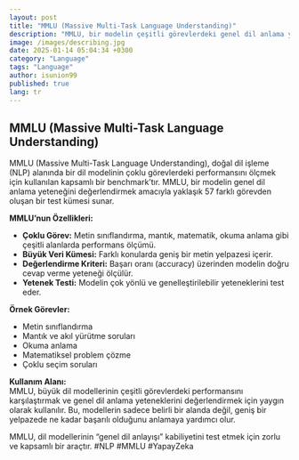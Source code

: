 ```yaml
---
layout: post
title: "MMLU (Massive Multi-Task Language Understanding)"
description: "MMLU, bir modelin çeşitli görevlerdeki genel dil anlama yeteneğini test etmek amacıyla oluşturulmuş bir test kümesidir."
image: /images/describing.jpg
date: 2025-01-14 05:04:34 +0300
category: "Language"
tags: "Language"
author: isunion99
published: true
lang: tr
---
```


## **MMLU (Massive Multi-Task Language Understanding)**


MMLU (Massive Multi-Task Language Understanding), doğal dil işleme (NLP) alanında bir dil modelinin çoklu görevlerdeki performansını ölçmek için kullanılan kapsamlı bir benchmark’tır. MMLU, bir modelin genel dil anlama yeteneğini değerlendirmek amacıyla yaklaşık 57 farklı görevden oluşan bir test kümesi sunar.  

**MMLU’nun Özellikleri:**  
- **Çoklu Görev:** Metin sınıflandırma, mantık, matematik, okuma anlama gibi çeşitli alanlarda performans ölçümü.  
- **Büyük Veri Kümesi:** Farklı konularda geniş bir metin yelpazesi içerir.  
- **Değerlendirme Kriteri:** Başarı oranı (accuracy) üzerinden modelin doğru cevap verme yeteneği ölçülür.  
- **Yetenek Testi:** Modelin çok yönlü ve genelleştirilebilir yeteneklerini test eder.  

**Örnek Görevler:**  
- Metin sınıflandırma  
- Mantık ve akıl yürütme soruları  
- Okuma anlama  
- Matematiksel problem çözme  
- Çoklu seçim soruları  

**Kullanım Alanı:**  
MMLU, büyük dil modellerinin çeşitli görevlerdeki performansını karşılaştırmak ve genel dil anlama yeteneklerini değerlendirmek için yaygın olarak kullanılır. Bu, modellerin sadece belirli bir alanda değil, geniş bir yelpazede ne kadar başarılı olduğunu anlamaya yardımcı olur.  

MMLU, dil modellerinin “genel dil anlayışı” kabiliyetini test etmek için zorlu ve kapsamlı bir araçtır. #NLP #MMLU #YapayZeka
